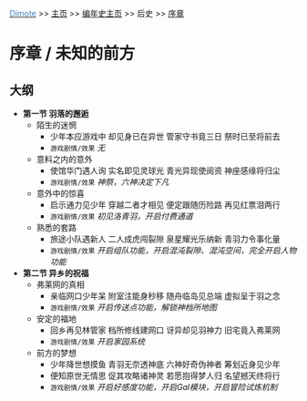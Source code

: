 <u><font color="#4080C0">Dimote</font></u> >> [主页](../../../) >> [编年史主页](../) >> 后史 >> [序章](xuzhang.md)

# 序章 / 未知的前方

## 大纲

- **第一节 羽落的邂逅**
    - 陌生的迷惘
        - 少年本应游戏中 却见身已在异世 管家守书竟三日 祭时已至将前去
        - `游戏剧情/效果` *无*
    - 意料之内的意外
        - 使馆华门遇人询 实名即见灵球光 青光异现使阅资 神座感缘将归尘
        - `游戏剧情/效果` *神祭，六神决定下凡*
    - 意外中的惊喜
        - 启示通力见少年 穿越二者才相见 便定跟随历险路 再见红票泪两行
        - `游戏剧情/效果` *初见洛青羽，开启付费通道*
    - 熟悉的套路
        - 旅途小队遇新人 二人成虎闯裂隙 泉星耀光乐纳新 青羽力令事化量
        - `游戏剧情/效果` *开启组队功能，开启混沌裂隙、混沌空间，完全开启人物功能*
- **第二节 异乡的祝福**
    - 弗莱网的真相
        - 亲临网口少年呆 附室注能身秒移 随舟临岛见总端 虚拟呈于羽之念
        - `游戏剧情/效果` *开启传送点功能，解锁神档所地图*
    - 安定的福地
        - 回乡再见林管家 档所修线建网口 讶异却见羽神力 旧宅竟入弗莱网
        - `游戏剧情/效果` *开启家园系统*
    - 前方的梦想
        - 少年降世想摸鱼 青羽无奈透神底 六神好奇伪神者 筹划近身见少年
        - 便知原世无情思 促其攻略诸神灵 若愿抱得梦人归 名望撼天终将行
        - `游戏剧情/效果` *开启好感度功能，开启Gal模块，开启冒险试炼机制*
